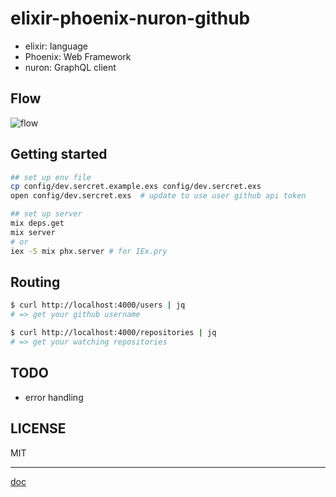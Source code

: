 # elixir-phoenix-nuron-github

- elixir: language
- Phoenix: Web Framework
- nuron: GraphQL client

## Flow

![flow](http://www.plantuml.com/plantuml/proxy?cache=no&src=https://raw.githubusercontent.com/snamiki1212/example-elixir-phoenix-nuron-graphql/main/docs/flow.plantuml)

## Getting started

```zsh
## set up env file
cp config/dev.sercret.example.exs config/dev.sercret.exs
open config/dev.sercret.exs  # update to use user github api token

## set up server
mix deps.get
mix server
# or
iex -S mix phx.server # for IEx.pry
```

## Routing

```zsh
$ curl http://localhost:4000/users | jq
# => get your github username

$ curl http://localhost:4000/repositories | jq
# => get your watching repositories
```

## TODO

- error handling

## LICENSE

MIT

---

[doc](https://drive.google.com/file/d/1EGIxLqsYhf9hqExwszV7cA4k3jpPG6yA/view?usp=sharing)
